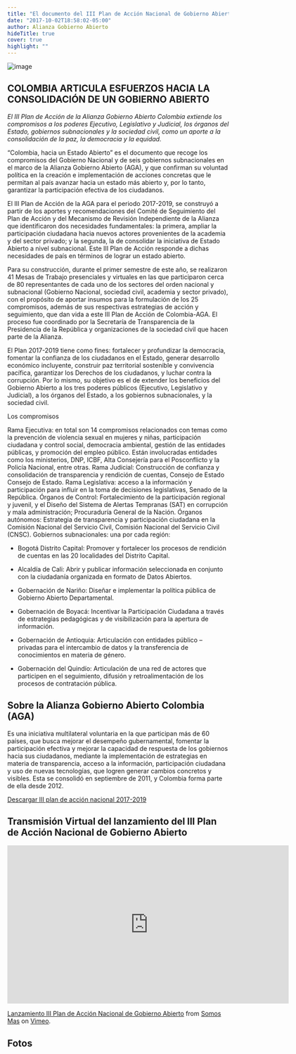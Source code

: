 ```yaml
---
title: "El documento del III Plan de Acción Nacional de Gobierno Abierto está listo"
date: "2017-10-02T18:58:02-05:00"
author: Alianza Gobierno Abierto
hideTitle: true
cover: true
highlight: ""
---
```


![image](/images/tercer_plan_accion.png)

## COLOMBIA ARTICULA ESFUERZOS HACIA LA CONSOLIDACIÓN DE UN GOBIERNO ABIERTO 

_El III Plan de Acción de la Alianza Gobierno Abierto Colombia extiende los compromisos a los poderes Ejecutivo, Legislativo y Judicial, los órganos del Estado, gobiernos subnacionales y la sociedad civil, como un aporte a la consolidación de la paz, la democracia y la equidad._

“Colombia, hacia un Estado Abierto” es el documento que recoge los compromisos del Gobierno Nacional y de seis gobiernos subnacionales en el marco de la Alianza Gobierno Abierto (AGA), y que confirman su voluntad política en la creación e implementación de acciones concretas que le permitan al país avanzar hacia un estado más abierto y, por lo tanto, garantizar la participación efectiva de los ciudadanos.

 

El III Plan de Acción de la AGA para el periodo 2017-2019, se construyó a partir de los aportes y recomendaciones del Comité de Seguimiento del Plan de Acción y del Mecanismo de Revisión Independiente de la Alianza que identificaron dos necesidades fundamentales: la primera, ampliar la participación ciudadana hacia nuevos actores provenientes de la academia y del sector privado; y la segunda, la de consolidar la iniciativa de Estado Abierto a nivel subnacional. Este III Plan de Acción responde a dichas necesidades de país en términos de lograr un estado abierto.

 

Para su construcción, durante el primer semestre de este año, se realizaron 41 Mesas de Trabajo presenciales y virtuales en las que participaron cerca de 80 representantes de cada uno de los sectores del orden nacional y subnacional (Gobierno Nacional, sociedad civil, academia y sector privado), con el propósito de aportar insumos para la formulación de los 25 compromisos, además de sus respectivas estrategias de acción y seguimiento, que dan vida a este III Plan de Acción de Colombia-AGA. El proceso fue coordinado por la Secretaría de Transparencia de la Presidencia de la República y organizaciones de la sociedad civil que hacen parte de la Alianza.

 

El Plan 2017-2019 tiene como fines: fortalecer y profundizar la democracia, fomentar la confianza de los ciudadanos en el Estado, generar desarrollo económico incluyente, construir paz territorial sostenible y convivencia pacífica, garantizar los Derechos de los ciudadanos, y luchar contra la corrupción. Por lo mismo, su objetivo es el de extender los beneficios del Gobierno Abierto a los tres poderes públicos (Ejecutivo, Legislativo y Judicial), a los órganos del Estado, a los gobiernos subnacionales, y la sociedad civil.

 

Los compromisos

Rama Ejecutiva: en total son 14 compromisos relacionados con temas como la prevención de violencia sexual en mujeres y niñas, participación ciudadana y control social, democracia ambiental, gestión de las entidades públicas, y promoción del empleo público. Están involucradas entidades como los ministerios, DNP, ICBF, Alta Consejería para el Posconflicto y la Policía Nacional, entre otras. 
Rama Judicial: Construcción de confianza y consolidación de transparencia y rendición de cuentas, Consejo de Estado Consejo de Estado.
Rama Legislativa: acceso a la información y participación para influir en la toma de decisiones legislativas, Senado de la República.
Órganos de Control: Fortalecimiento de la participación regional y juvenil, y el Diseño del Sistema de Alertas Tempranas (SAT) en corrupción y mala administración; Procuraduría General de la Nación.
Órganos autónomos: Estrategia de transparencia y participación ciudadana en la Comisión Nacional del Servicio Civil, Comisión Nacional del Servicio Civil (CNSC).
Gobiernos subnacionales: una por cada región:
- Bogotá Distrito Capital: Promover y fortalecer los procesos de rendición de cuentas en las 20 localidades del Distrito Capital.

- Alcaldía de Cali: Abrir y publicar información seleccionada en conjunto con la ciudadanía organizada en formato de Datos Abiertos.

- Gobernación de Nariño: Diseñar e implementar la política pública de Gobierno Abierto Departamental.

- Gobernación de Boyacá: Incentivar la Participación Ciudadana a través de estrategias pedagógicas y de visibilización para la apertura de información.

- Gobernación de Antioquia: Articulación con entidades público – privadas para el intercambio de datos y la transferencia de conocimientos en materia de género.

- Gobernación del Quindío: Articulación de una red de actores que participen en el seguimiento, difusión y retroalimentación de los procesos de contratación pública.

 

## Sobre la Alianza Gobierno Abierto Colombia (AGA)

Es una iniciativa multilateral voluntaria en la que participan más de 60 países, que busca mejorar el desempeño gubernamental, fomentar la participación efectiva y mejorar la capacidad de respuesta de los gobiernos hacia sus ciudadanos, mediante la implementación de estrategias en materia de transparencia, acceso a la información, participación ciudadana y uso de nuevas tecnologías, que logren generar cambios concretos y visibles. Esta se consolidó en septiembre de 2011, y Colombia forma parte de ella desde 2012.


[Descargar III plan de acción nacional 2017-2019](https://somosmas.org/aga/docs/III-Plan-Colombia_GobAb.pdf)

## Transmisión Virtual del lanzamiento del III Plan de Acción Nacional de Gobierno Abierto

<iframe src="https://player.vimeo.com/video/235058375?title=0&byline=0&portrait=0" width="640" height="360" frameborder="0" webkitallowfullscreen mozallowfullscreen allowfullscreen></iframe>
<p><a href="https://vimeo.com/235058375">Lanzamiento III Plan de Acci&oacute;n Nacional de Gobierno Abierto</a> from <a href="https://vimeo.com/somosmas">Somos Mas</a> on <a href="https://vimeo.com">Vimeo</a>.</p>

## Fotos